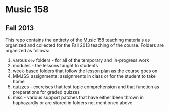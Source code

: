 # Music 158
## Fall 2013

This repo contains the entirety of the Music 158 teaching materials as organized and collected for the Fall 2013 teaching of the course. Folders are organized as follows:

1. varous `dev` folders - for all of the temporary and in-progress work
1. modules - the lessons taught to students
1. week-based folders that follow the lesson plan as the course goes on
1. MMJSS_assignments: assignments in class or for the student to take home
1. quizzes - exercises that test topic comprehension and that function as preparations for graded quizzes
1. misc - various support patches that have either been thrown in haphazardly or are stored in folders not mentioned above
